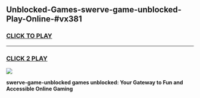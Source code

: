
## Unblocked-Games-swerve-game-unblocked-Play-Online-#vx381
<h3>
<a href="https://premium.freeplayer.one?title=swerve-game-unblocked&ref=27F">CLICK TO PLAY</a></h3>
<hr>

<h3>
<a href="https://premium.freeplayer.one?title=swerve-game-unblocked&ref=27F">CLICK 2 PLAY</a>
  
</h3>

<a href="https://premium.freeplayer.one?title=swerve-game-unblocked&ref=27F"><img src="https://clearcache.store/games.png"></a>


**swerve-game-unblocked games unblocked: Your Gateway to Fun and Accessible Online Gaming**
